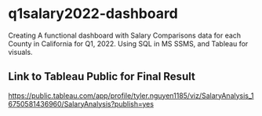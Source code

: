# q1salary2022-dashboard
Creating A functional dashboard with Salary Comparisons data for each County in California for Q1, 2022. Using SQL in MS SSMS, and Tableau for visuals.

## Link to Tableau Public for Final Result
https://public.tableau.com/app/profile/tyler.nguyen1185/viz/SalaryAnalysis_16750581436960/SalaryAnalysis?publish=yes 
